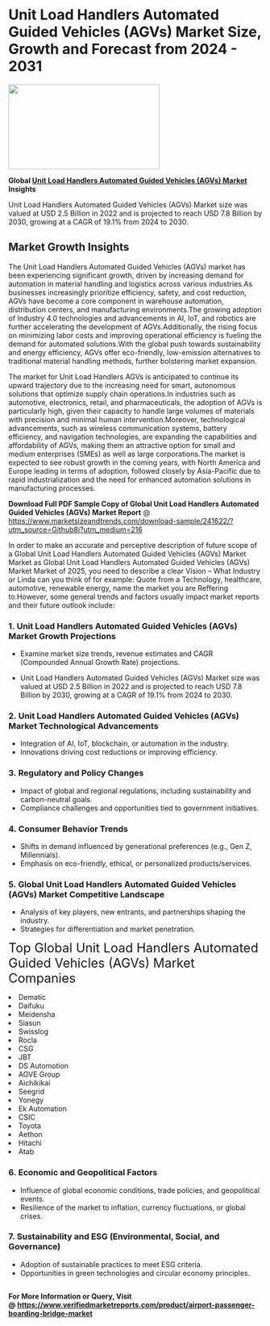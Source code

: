 <H1>Unit Load Handlers Automated Guided Vehicles (AGVs) Market Size, Growth and Forecast from 2024 - 2031</H1><img class="aligncenter size-medium wp-image-584254" src="https://thirdeyenews.in/wp-content/uploads/2024/09/Global-Market-Research-300x168.jpeg" alt="" width="300" height="168" /><p><strong>Global&nbsp;<a href="https://www.marketsizeandtrends.com/download-sample/241622/?utm_source=Github8j?utm_medium=216">Unit Load Handlers Automated Guided Vehicles (AGVs) Market</a> Insights</strong></p><p>Unit Load Handlers Automated Guided Vehicles (AGVs) Market size was valued at USD 2.5 Billion in 2022 and is projected to reach USD 7.8 Billion by 2030, growing at a CAGR of 19.1% from 2024 to 2030.</p><p><h2>Market Growth Insights</h2> <p>The Unit Load Handlers Automated Guided Vehicles (AGVs) market has been experiencing significant growth, driven by increasing demand for automation in material handling and logistics across various industries.As businesses increasingly prioritize efficiency, safety, and cost reduction, AGVs have become a core component in warehouse automation, distribution centers, and manufacturing environments.The growing adoption of Industry 4.0 technologies and advancements in AI, IoT, and robotics are further accelerating the development of AGVs.Additionally, the rising focus on minimizing labor costs and improving operational efficiency is fueling the demand for automated solutions.With the global push towards sustainability and energy efficiency, AGVs offer eco-friendly, low-emission alternatives to traditional material handling methods, further bolstering market expansion.</p> <p>The market for Unit Load Handlers AGVs is anticipated to continue its upward trajectory due to the increasing need for smart, autonomous solutions that optimize supply chain operations.In industries such as automotive, electronics, retail, and pharmaceuticals, the adoption of AGVs is particularly high, given their capacity to handle large volumes of materials with precision and minimal human intervention.Moreover, technological advancements, such as wireless communication systems, battery efficiency, and navigation technologies, are expanding the capabilities and affordability of AGVs, making them an attractive option for small and medium enterprises (SMEs) as well as large corporations.The market is expected to see robust growth in the coming years, with North America and Europe leading in terms of adoption, followed closely by Asia-Pacific due to rapid industrialization and the need for enhanced automation solutions in manufacturing processes.</p> <p><span class=""><strong>Download Full PDF Sample Copy of Global Unit Load Handlers Automated Guided Vehicles (AGVs) Market Report</strong> @ <a href="https://www.marketsizeandtrends.com/download-sample/241622/?utm_source=Github8j?utm_medium=216" target="_blank">https://www.marketsizeandtrends.com/download-sample/241622/?utm_source=Github8j?utm_medium=216</a></span></p><p>In order to make an accurate and perceptive description of future scope of a Global&nbsp;Unit Load Handlers Automated Guided Vehicles (AGVs) Market Market as Global&nbsp;Unit Load Handlers Automated Guided Vehicles (AGVs) Market Market of 2025, you need to describe a clear Vision &ndash; What Industry or Linda can you think of for example: Quote from a Technology, healthcare, automotive, renewable energy, name the market you are Reffering to.However, some general trends and factors usually impact market reports and their future outlook include:</p><h3>1.&nbsp;<strong>Unit Load Handlers Automated Guided Vehicles (AGVs) Market Growth Projections</strong></h3><ul><li>Examine market size trends, revenue estimates and CAGR (Compounded Annual Growth Rate) projections.</li><li><p>Unit Load Handlers Automated Guided Vehicles (AGVs) Market size was valued at USD 2.5 Billion in 2022 and is projected to reach USD 7.8 Billion by 2030, growing at a CAGR of 19.1% from 2024 to 2030.</p></li></ul><h3>2.&nbsp;<strong>Unit Load Handlers Automated Guided Vehicles (AGVs) Market Technological Advancements</strong></h3><ul><li>Integration of AI, IoT, blockchain, or automation in the industry.</li><li>Innovations driving cost reductions or improving efficiency.</li></ul><h3>3.&nbsp;<strong>Regulatory and Policy Changes</strong></h3><ul><li>Impact of global and regional regulations, including sustainability and carbon-neutral goals.</li><li>Compliance challenges and opportunities tied to government initiatives.</li></ul><h3>4.&nbsp;<strong>Consumer Behavior Trends</strong></h3><ul><li>Shifts in demand influenced by generational preferences (e.g., Gen Z, Millennials).</li><li>Emphasis on eco-friendly, ethical, or personalized products/services.</li></ul><h3>5.&nbsp;<strong>Global Unit Load Handlers Automated Guided Vehicles (AGVs) Market Competitive Landscape</strong></h3><ul><li>Analysis of key players, new entrants, and partnerships shaping the industry.</li><li>Strategies for differentiation and market penetration.</li></ul><p data-pm-slice="1 1 []"><span style="color: inherit; font-family: inherit; font-size: 25px;">Top Global Unit Load Handlers Automated Guided Vehicles (AGVs) Market Companies</span></p><div class="" data-test-id=""><p><li>Dematic</li><li> Daifuku</li><li> Meidensha</li><li> Siasun</li><li> Swisslog</li><li> Rocla</li><li> CSG</li><li> JBT</li><li> DS Automotion</li><li> AGVE Group</li><li> Aichikikai</li><li> Seegrid</li><li> Yonegy</li><li> Ek Automation</li><li> CSIC</li><li> Toyota</li><li> Aethon</li><li> Hitachi</li><li> Atab</li></p></div><h3>6.&nbsp;<strong>Economic and Geopolitical Factors</strong></h3><ul><li>Influence of global economic conditions, trade policies, and geopolitical events.</li><li>Resilience of the market to inflation, currency fluctuations, or global crises.</li></ul><h3>7.&nbsp;<strong>Sustainability and ESG (Environmental, Social, and Governance)</strong></h3><ul><li>Adoption of sustainable practices to meet ESG criteria.</li><li>Opportunities in green technologies and circular economy principles.</li></ul><h2><strong style="font-size: 14px;">For More Information or Query, Visit @&nbsp;</strong><a style="background-color: #ffffff; font-size: 14px;" href="https://www.marketsizeandtrends.com/report/unit-load-handlers-automated-guided-vehicles-agvs-market/" target="_blank">https://www.verifiedmarketreports.com/product/airport-passenger-boarding-bridge-market</a></h2>